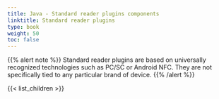 ```yaml
---
title: Java - Standard reader plugins components
linktitle: Standard reader plugins
type: book
weight: 50
toc: false
---
```


{{% alert note %}}
Standard reader plugins are based on universally recognized technologies such as PC/SC or Android NFC. They are not specifically tied to any particular brand of device.
{{% /alert %}}

{{< list_children >}}